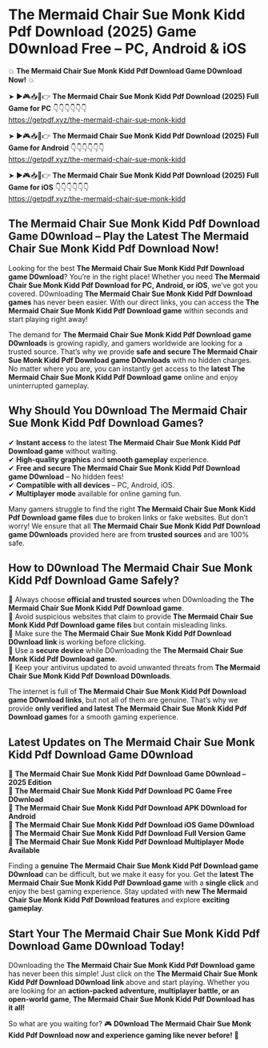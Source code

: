 # The Mermaid Chair Sue Monk Kidd Pdf Download (2025) Game D0wnload Free – PC, Android & iOS

💥 **The Mermaid Chair Sue Monk Kidd Pdf Download Game D0wnload Now!** 💥  

➤ ►🎮📥📱👉 **The Mermaid Chair Sue Monk Kidd Pdf Download (2025) Full Game for PC** 👇👇👇👇👇👇  
https://getpdf.xyz/the-mermaid-chair-sue-monk-kidd  

➤ ►🎮📥📱👉 **The Mermaid Chair Sue Monk Kidd Pdf Download (2025) Full Game for Android** 👇👇👇👇👇👇  
https://getpdf.xyz/the-mermaid-chair-sue-monk-kidd  

➤ ►🎮📥📱👉 **The Mermaid Chair Sue Monk Kidd Pdf Download (2025) Full Game for iOS** 👇👇👇👇👇👇  
https://getpdf.xyz/the-mermaid-chair-sue-monk-kidd  

## The Mermaid Chair Sue Monk Kidd Pdf Download Game D0wnload – Play the Latest The Mermaid Chair Sue Monk Kidd Pdf Download Now!

Looking for the best **The Mermaid Chair Sue Monk Kidd Pdf Download game D0wnload**? You’re in the right place! Whether you need **The Mermaid Chair Sue Monk Kidd Pdf Download for PC, Android, or iOS**, we’ve got you covered. D0wnloading **The Mermaid Chair Sue Monk Kidd Pdf Download games** has never been easier. With our direct links, you can access the **The Mermaid Chair Sue Monk Kidd Pdf Download game** within seconds and start playing right away!  

The demand for **The Mermaid Chair Sue Monk Kidd Pdf Download game D0wnloads** is growing rapidly, and gamers worldwide are looking for a trusted source. That’s why we provide **safe and secure The Mermaid Chair Sue Monk Kidd Pdf Download game D0wnloads** with no hidden charges. No matter where you are, you can instantly get access to the **latest The Mermaid Chair Sue Monk Kidd Pdf Download game** online and enjoy uninterrupted gameplay.  

## **Why Should You D0wnload The Mermaid Chair Sue Monk Kidd Pdf Download Games?**  

✔ **Instant access** to the latest **The Mermaid Chair Sue Monk Kidd Pdf Download game** without waiting.  
✔ **High-quality graphics** and **smooth gameplay** experience.  
✔ **Free and secure The Mermaid Chair Sue Monk Kidd Pdf Download game D0wnload** – No hidden fees!  
✔ **Compatible with all devices** – PC, Android, iOS.  
✔ **Multiplayer mode** available for online gaming fun.  

Many gamers struggle to find the right **The Mermaid Chair Sue Monk Kidd Pdf Download game files** due to broken links or fake websites. But don’t worry! We ensure that all **The Mermaid Chair Sue Monk Kidd Pdf Download game D0wnloads** provided here are from **trusted sources** and are 100% safe.  

## **How to D0wnload The Mermaid Chair Sue Monk Kidd Pdf Download Game Safely?**  

📌 Always choose **official and trusted sources** when D0wnloading the **The Mermaid Chair Sue Monk Kidd Pdf Download game**.  
📌 Avoid suspicious websites that claim to provide **The Mermaid Chair Sue Monk Kidd Pdf Download game files** but contain misleading links.  
📌 Make sure the **The Mermaid Chair Sue Monk Kidd Pdf Download D0wnload link** is working before clicking.  
📌 Use a **secure device** while D0wnloading the **The Mermaid Chair Sue Monk Kidd Pdf Download game**.  
📌 Keep your antivirus updated to avoid unwanted threats from **The Mermaid Chair Sue Monk Kidd Pdf Download D0wnloads**.  

The internet is full of **The Mermaid Chair Sue Monk Kidd Pdf Download game D0wnload links**, but not all of them are genuine. That’s why we provide **only verified and latest The Mermaid Chair Sue Monk Kidd Pdf Download games** for a smooth gaming experience.  

## **Latest Updates on The Mermaid Chair Sue Monk Kidd Pdf Download Game D0wnload**  

🔹 **The Mermaid Chair Sue Monk Kidd Pdf Download Game D0wnload – 2025 Edition**  
🔹 **The Mermaid Chair Sue Monk Kidd Pdf Download PC Game Free D0wnload**  
🔹 **The Mermaid Chair Sue Monk Kidd Pdf Download APK D0wnload for Android**  
🔹 **The Mermaid Chair Sue Monk Kidd Pdf Download iOS Game D0wnload**  
🔹 **The Mermaid Chair Sue Monk Kidd Pdf Download Full Version Game**  
🔹 **The Mermaid Chair Sue Monk Kidd Pdf Download Multiplayer Mode Available**  

Finding a **genuine The Mermaid Chair Sue Monk Kidd Pdf Download game D0wnload** can be difficult, but we make it easy for you. Get the **latest The Mermaid Chair Sue Monk Kidd Pdf Download game** with a **single click** and enjoy the best gaming experience. Stay updated with **new The Mermaid Chair Sue Monk Kidd Pdf Download features** and explore **exciting gameplay**.  

## **Start Your The Mermaid Chair Sue Monk Kidd Pdf Download Game D0wnload Today!**  

D0wnloading the **The Mermaid Chair Sue Monk Kidd Pdf Download game** has never been this simple! Just click on the **The Mermaid Chair Sue Monk Kidd Pdf Download D0wnload link** above and start playing. Whether you are looking for an **action-packed adventure, multiplayer battle, or an open-world game**, **The Mermaid Chair Sue Monk Kidd Pdf Download has it all!**  

So what are you waiting for? 🎮 **D0wnload The Mermaid Chair Sue Monk Kidd Pdf Download now and experience gaming like never before!** 🚀  
